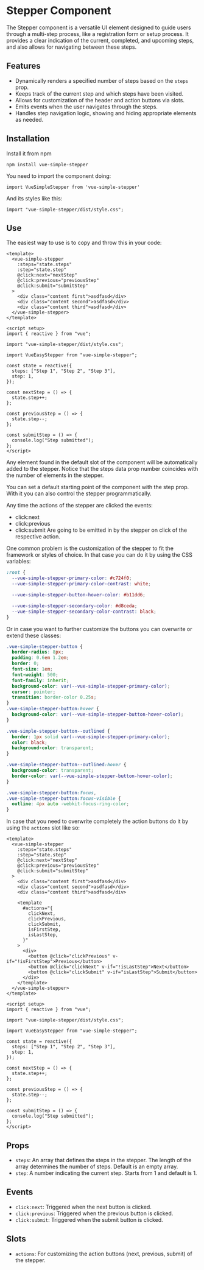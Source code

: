 # Stepper Component

The Stepper component is a versatile UI element designed to guide users through a multi-step process, like a registration form or setup process. It provides a clear indication of the current, completed, and upcoming steps, and also allows for navigating between these steps.

## Features

- Dynamically renders a specified number of steps based on the `steps` prop.
- Keeps track of the current step and which steps have been visited.
- Allows for customization of the header and action buttons via slots.
- Emits events when the user navigates through the steps.
- Handles step navigation logic, showing and hiding appropriate elements as needed.

## Installation

Install it from npm

`npm install vue-simple-stepper`

You need to import the component doing:

`import VueSimpleStepper from 'vue-simple-stepper'`

And its styles like this:

`import "vue-simple-stepper/dist/style.css";`

## Use

The easiest way to use is to copy and throw this in your code:

```vue
<template>
  <vue-simple-stepper
    :steps="state.steps"
    :step="state.step"
    @click:next="nextStep"
    @click:previous="previousStep"
    @click:submit="submitStep"
  >
    <div class="content first">asdfasd</div>
    <div class="content second">asdfasd</div>
    <div class="content third">asdfasd</div>
  </vue-simple-stepper>
</template>

<script setup>
import { reactive } from "vue";

import "vue-simple-stepper/dist/style.css";

import VueEasyStepper from "vue-simple-stepper";

const state = reactive({
  steps: ["Step 1", "Step 2", "Step 3"],
  step: 1,
});

const nextStep = () => {
  state.step++;
};

const previousStep = () => {
  state.step--;
};

const submitStep = () => {
  console.log("Step submitted");
};
</script>
```

Any element found in the default slot of the component will be automatically added to the stepper.
Notice that the steps data prop number coincides with the number of elements in the stepper.

You can set a default starting point of the component with the step prop. With it you can also control the stepper programmatically.

Any time the actions of the stepper are clicked the events:

- click:next
- click:previous
- click:submit
  Are going to be emitted in by the stepper on click of the respective action.

One common problem is the customization of the stepper to fit the framework or styles of choice.
In that case you can do it by using the CSS variables:

```CSS
:root {
  --vue-simple-stepper-primary-color: #c724f0;
  --vue-simple-stepper-primary-color-contrast: white;

  --vue-simple-stepper-button-hover-color: #b11dd6;

  --vue-simple-stepper-secondary-color: #d8ceda;
  --vue-simple-stepper-secondary-color-contrast: black;
}
```

Or in case you want to further customize the buttons you can overwrite or extend these classes:

```CSS
.vue-simple-stepper-button {
  border-radius: 8px;
  padding: 0.6em 1.2em;
  border: 0;
  font-size: 1em;
  font-weight: 500;
  font-family: inherit;
  background-color: var(--vue-simple-stepper-primary-color);
  cursor: pointer;
  transition: border-color 0.25s;
}
.vue-simple-stepper-button:hover {
  background-color: var(--vue-simple-stepper-button-hover-color);
}

.vue-simple-stepper-button--outlined {
  border: 1px solid var(--vue-simple-stepper-primary-color);
  color: black;
  background-color: transparent;
}

.vue-simple-stepper-button--outlined:hover {
  background-color: transparent;
  border-color: var(--vue-simple-stepper-button-hover-color);
}

.vue-simple-stepper-button:focus,
.vue-simple-stepper-button:focus-visible {
  outline: 4px auto -webkit-focus-ring-color;
}
```

In case that you need to overwrite completely the action buttons do it by using the `actions` slot like so:

```vue
<template>
  <vue-simple-stepper
    :steps="state.steps"
    :step="state.step"
    @click:next="nextStep"
    @click:previous="previousStep"
    @click:submit="submitStep"
  >
    <div class="content first">asdfasd</div>
    <div class="content second">asdfasd</div>
    <div class="content third">asdfasd</div>

    <template
      #actions="{
        clickNext,
        clickPrevious,
        clickSubmit,
        isFirstStep,
        isLastStep,
      }"
    >
      <div>
        <button @click="clickPrevious" v-if="!isFirstStep">Previous</button>
        <button @click="clickNext" v-if="!isLastStep">Next</button>
        <button @click="clickSubmit" v-if="isLastStep">Submit</button>
      </div>
    </template>
  </vue-simple-stepper>
</template>

<script setup>
import { reactive } from "vue";

import "vue-simple-stepper/dist/style.css";

import VueEasyStepper from "vue-simple-stepper";

const state = reactive({
  steps: ["Step 1", "Step 2", "Step 3"],
  step: 1,
});

const nextStep = () => {
  state.step++;
};

const previousStep = () => {
  state.step--;
};

const submitStep = () => {
  console.log("Step submitted");
};
</script>
```

## Props

- `steps`: An array that defines the steps in the stepper. The length of the array determines the number of steps. Default is an empty array.
- `step`: A number indicating the current step. Starts from 1 and default is 1.

## Events

- `click:next`: Triggered when the next button is clicked.
- `click:previous`: Triggered when the previous button is clicked.
- `click:submit`: Triggered when the submit button is clicked.

## Slots

- `actions`: For customizing the action buttons (next, previous, submit) of the stepper.
